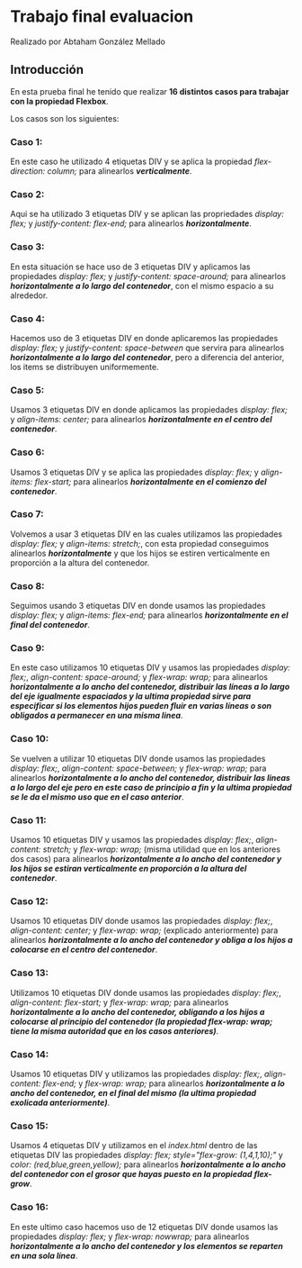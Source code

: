 # Trabajo final evaluacion
  Realizado por Abtaham González Mellado

  ## Introducción
  En esta prueba final he tenido que realizar **16 distintos casos para trabajar con la propiedad Flexbox**.
  
  Los casos son los siguientes:
  
  ### Caso 1:
  En este caso he utilizado 4 etiquetas DIV y se aplica la propiedad *flex-direction: column;* para alinearlos ***verticalmente***.
  
  ### Caso 2:
  Aqui se ha utilizado 3 etiquetas DIV y se aplican las propriedades *display: flex;* y *justify-content: flex-end;* para alinearlos ***horizontalmente***.
  
  ### Caso 3:
  En esta situación se hace uso de 3 etiquetas DIV y aplicamos las propiedades *display: flex;* y *justify-content: space-around;* para alinearlos ***horizontalmente   a lo largo del contenedor***, con el mismo espacio a su alrededor.
  
  ### Caso 4:
  Hacemos uso de 3 etiquetas DIV en donde aplicaremos las propiedades *display: flex;* y *justify-content: space-between* que servira para alinearlos                ***horizontalmente a lo largo del contenedor***, pero a diferencia del anterior, los items se distribuyen uniformemente.
  
  ### Caso 5:
  Usamos 3 etiquetas DIV en donde aplicamos las propiedades *display: flex;* y *align-items: center;* para alinearlos ***horizontalmente en el centro del contenedor***.
  
  ### Caso 6:
  Usamos 3 etiquetas DIV y se aplica las propiedades *display: flex;* y *align-items: flex-start;* para alinearlos ***horizontalmente en el comienzo del contenedor***.
 
  ### Caso 7:
  Volvemos a usar 3 etiquetas DIV en las cuales utilizamos las propiedades *display: flex;* y *align-items: stretch;*, con esta propiedad conseguimos alinearlos ***horizontalmente*** y que los hijos se estiren verticalmente en proporción a la altura del contenedor.
  
  ### Caso 8:
  Seguimos usando 3 etiquetas DIV en donde usamos las propiedades *display: flex;* y *align-items: flex-end;* para alinearlos ***horizontalmente en el final del contenedor***.
  
  ### Caso 9:
  En este caso utilizamos 10 etiquetas DIV y usamos las propiedades *display: flex;*, *align-content: space-around;* y *flex-wrap: wrap;* para alinearlos ***horizontalmente a lo ancho del contenedor, distribuir las líneas a lo largo del eje igualmente espaciados y la ultima propiedad sirve para especificar si los elementos hijos pueden fluir en varias líneas o son obligados a permanecer en una misma linea***.
  
  ### Caso 10:
  Se vuelven a utilizar 10 etiquetas DIV donde usamos las propiedades *display: flex;*, *align-content: space-between;* y *flex-wrap: wrap;* para alinearlos ***horizontalmente a lo ancho del contenedor, distribuir las lineas a lo largo del eje pero en este caso de principio a fin y la ultima propiedad se le da el mismo uso que en el caso anterior***.
  
  ### Caso 11:
  Usamos 10 etiquetas DIV y usamos las propiedades *display: flex;*, *align-content: stretch;* y *flex-wrap: wrap;* (misma utilidad que en los anteriores dos casos) para alinearlos ***horizontalmente a lo ancho del contenedor y los hijos se estiran verticalmente en proporción a la altura del contenedor***.
  
  ### Caso 12:
  Usamos 10 etiquetas DIV donde usamos las propiedades *display: flex;*, *align-content: center;* y *flex-wrap: wrap;* (explicado anteriormente) para alinearlos ***horizontalmente a lo ancho del contenedor y obliga a los hijos a colocarse en el centro del contenedor***.
  
  ### Caso 13:
  Utilizamos 10 etiquetas DIV donde usamos las propiedades *display: flex;*, *align-content: flex-start;* y *flex-wrap: wrap;* para alinearlos ***horizontalmente a lo ancho del contenedor, obligando a los hijos a colocarse al principio del contenedor (la propiedad flex-wrap: wrap; tiene la misma autoridad que en los casos anteriores)***.
  
  ### Caso 14:
  Usamos 10 etiquetas DIV y utilizamos las propiedades *display: flex;*, *align-content: flex-end;* y *flex-wrap: wrap;* para alinearlos ***horizontalmente a lo ancho del contenedor, en el final del mismo (la ultima propiedad exolicada anteriormente)***.
  
  ### Caso 15:
  Usamos 4 etiquetas DIV y utilizamos en el *index.html* dentro de las etiquetas DIV las propiedades *display: flex;* *style="flex-grow: (1,4,1,10);"* y *color: (red,blue,green,yellow);* para alinearlos ***horizontalmente a lo ancho del contenedor con el grosor que hayas puesto en la propiedad flex-grow***.
  
  ### Caso 16:
  En este ultimo caso hacemos uso de 12 etiquetas DIV donde usamos las propiedades *display: flex;* y *flex-wrap: nowwrap;* para alinearlos ***horizontalmente a lo ancho del contenedor y los elementos se reparten en una sola línea***.
